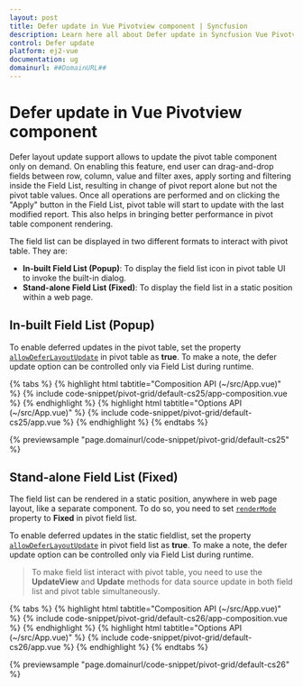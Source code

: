 ```yaml
---
layout: post
title: Defer update in Vue Pivotview component | Syncfusion
description: Learn here all about Defer update in Syncfusion Vue Pivotview component of Syncfusion Essential JS 2 and more.
control: Defer update 
platform: ej2-vue
documentation: ug
domainurl: ##DomainURL##
---
```


# Defer update in Vue Pivotview component

Defer layout update support allows to update the pivot table component only on demand. On enabling this feature, end user can drag-and-drop fields between row, column, value and filter axes, apply sorting and filtering inside the Field List, resulting in change of pivot report alone but not the pivot table values. Once all operations are performed and on clicking the "Apply" button in the Field List, pivot table will start to update with the last modified report. This also helps in bringing better performance in pivot table component rendering.

The field list can be displayed in two different formats to interact with pivot table. They are:

* **In-built Field List (Popup)**: To display the field list icon in pivot table UI to invoke the built-in dialog.
* **Stand-alone Field List (Fixed)**: To display the field list in a static position within a web page.

## In-built Field List (Popup)

To enable deferred updates in the pivot table, set the property [`allowDeferLayoutUpdate`](https://ej2.syncfusion.com/vue/documentation/api/pivotview/#allowdeferlayoutupdate) in pivot table as **true**. To make a note, the defer update option can be controlled only via Field List during runtime.

{% tabs %}
{% highlight html tabtitle="Composition API (~/src/App.vue)" %}
{% include code-snippet/pivot-grid/default-cs25/app-composition.vue %}
{% endhighlight %}
{% highlight html tabtitle="Options API (~/src/App.vue)" %}
{% include code-snippet/pivot-grid/default-cs25/app.vue %}
{% endhighlight %}
{% endtabs %}
        
{% previewsample "page.domainurl/code-snippet/pivot-grid/default-cs25" %}

## Stand-alone Field List (Fixed)

The field list can be rendered in a static position, anywhere in web page layout, like a separate component. To do so, you need to set [`renderMode`](https://ej2.syncfusion.com/vue/documentation/api/pivotfieldlist/#rendermode) property to **Fixed** in pivot field list.

To enable deferred updates in the static fieldlist, set the property [`allowDeferLayoutUpdate`](https://ej2.syncfusion.com/vue/documentation/api/pivotfieldlist/#allowdeferlayoutupdate) in pivot field list as **true**. To make a note, the defer update option can be controlled only via Field List during runtime.

> To make field list interact with pivot table, you need to use the **UpdateView** and **Update** methods for data source update in both field list and pivot table simultaneously.

{% tabs %}
{% highlight html tabtitle="Composition API (~/src/App.vue)" %}
{% include code-snippet/pivot-grid/default-cs26/app-composition.vue %}
{% endhighlight %}
{% highlight html tabtitle="Options API (~/src/App.vue)" %}
{% include code-snippet/pivot-grid/default-cs26/app.vue %}
{% endhighlight %}
{% endtabs %}
        
{% previewsample "page.domainurl/code-snippet/pivot-grid/default-cs26" %}